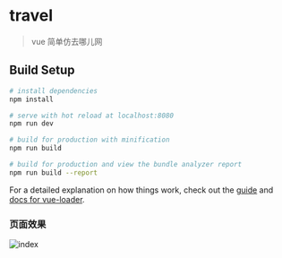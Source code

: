 # travel

> vue 简单仿去哪儿网

## Build Setup

``` bash
# install dependencies
npm install

# serve with hot reload at localhost:8080
npm run dev

# build for production with minification
npm run build

# build for production and view the bundle analyzer report
npm run build --report
```

For a detailed explanation on how things work, check out the [guide](http://vuejs-templates.github.io/webpack/) and [docs for vue-loader](http://vuejs.github.io/vue-loader).


### 页面效果

![index](http://ww1.sinaimg.cn/large/005zIqRggy1fxydw7f1fnj30ag0hmdhv.jpg)